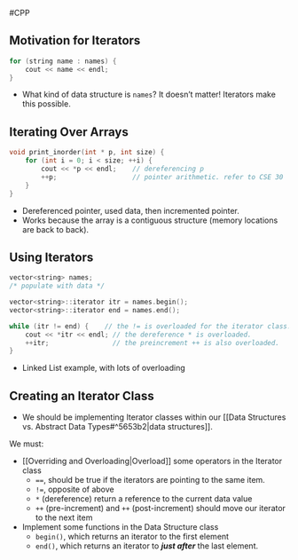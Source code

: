 #CPP
## Motivation for Iterators

```cpp
for (string name : names) {
	cout << name << endl;
}
```

- What kind of data structure is `names`? It doesn’t matter! Iterators make this possible.

## Iterating Over Arrays

```cpp
void print_inorder(int * p, int size) {
	for (int i = 0; i < size; ++i) {
		cout << *p << endl;    // dereferencing p
		++p;                   // pointer arithmetic. refer to CSE 30
	}
}
```

- Dereferenced pointer, used data, then incremented pointer.
- Works because the array is a contiguous structure (memory locations are back to back).

## Using Iterators

```cpp
vector<string> names;
/* populate with data */

vector<string>::iterator itr = names.begin();
vector<string>::iterator end = names.end();

while (itr != end) {    // the != is overloaded for the iterator class.
	cout << *itr << endl; // the dereference * is overloaded.
	++itr;                // the preincrement ++ is also overloaded.
}
```

- Linked List example, with lots of overloading

## Creating an Iterator Class

- We should be implementing Iterator classes within our [[Data Structures vs. Abstract Data Types#^5653b2|data structures]].

We must:

- [[Overriding and Overloading|Overload]] some operators in the Iterator class
    - `==`, should be true if the iterators are pointing to the same item.
    - `!=`, opposite of above
    - `*` (dereference) return a reference to the current data value
    - `++` (pre-increment) and `++` (post-increment) should move our iterator to the next item
- Implement some functions in the Data Structure class
    - `begin()`, which returns an iterator to the first element
    - `end()`, which returns an iterator to _**just after**_ the last element.